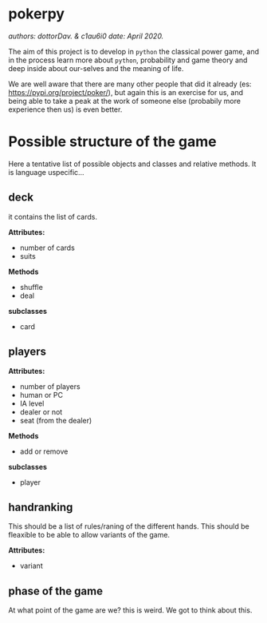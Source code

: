 # pokerpy

*authors: dottorDav. & c1au6i0*
*date: April 2020.*

The aim of this project is to develop in `python` the classical power game, and in the process learn more about `python`,
probability and game theory and deep inside about our-selves and the meaning of life.

We are well aware that there are many other people that did it already (es: https://pypi.org/project/poker/), but again this is an exercise for us, and being able to take a peak at the work of someone else (probabily more experience then us) is even better.

# Possible structure of the game 

Here a tentative list of possible objects and classes and relative methods. It is language uspecific...

## deck

it contains the list of cards.

**Attributes:** 
* number of cards
* suits

**Methods**
* shuffle
* deal

**subclasses**
* card

## players

**Attributes:** 
* number of players
* human or PC
* IA level
* dealer or not
* seat (from the dealer)

**Methods**
* add or remove

**subclasses**
* player

## handranking

This should be a list of rules/raning of the different hands. This should be fleaxible to be able to allow variants of the game.

**Attributes:** 
* variant

## phase of the game

At what point of the game are we? this is weird. We got to think about this.


